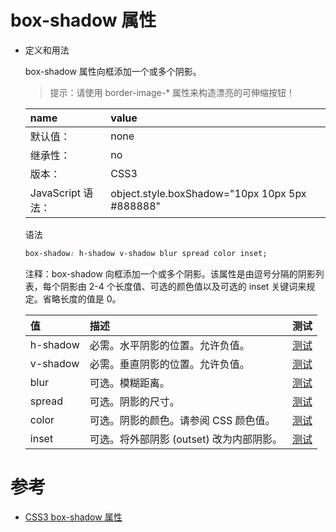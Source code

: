 # box-shadow 属性

* 定义和用法

  box-shadow 属性向框添加一个或多个阴影。

  >提示：请使用 border-image-* 属性来构造漂亮的可伸缩按钮！

  name|value
  :--|:--
  默认值：|none
  继承性：|no
  版本：|CSS3
  JavaScript 语法：|object.style.boxShadow="10px 10px 5px #888888"

  语法
  ```css
  box-shadow: h-shadow v-shadow blur spread color inset;
  ```
  注释：box-shadow 向框添加一个或多个阴影。该属性是由逗号分隔的阴影列表，每个阴影由 2-4 个长度值、可选的颜色值以及可选的 inset 关键词来规定。省略长度的值是 0。

  值|描述|测试
  :--|:--|:--
  h-shadow|必需。水平阴影的位置。允许负值。|[测试](http://www.w3school.com.cn/tiy/c.asp?f=css_box-shadow)
  v-shadow|必需。垂直阴影的位置。允许负值。|[测试](http://www.w3school.com.cn/tiy/c.asp?f=css_box-shadow)
  blur|可选。模糊距离。|[测试](http://www.w3school.com.cn/tiy/c.asp?f=css_box-shadow)
  spread|可选。阴影的尺寸。|[测试](http://www.w3school.com.cn/tiy/c.asp?f=css_box-shadow)
  color|可选。阴影的颜色。请参阅 CSS 颜色值。|[测试](http://www.w3school.com.cn/tiy/c.asp?f=css_box-shadow)
  inset|可选。将外部阴影 (outset) 改为内部阴影。|[测试](http://www.w3school.com.cn/tiy/c.asp?f=css_box-shadow)

# 参考
  * [CSS3 box-shadow 属性](http://www.w3school.com.cn/cssref/pr_box-shadow.asp)
